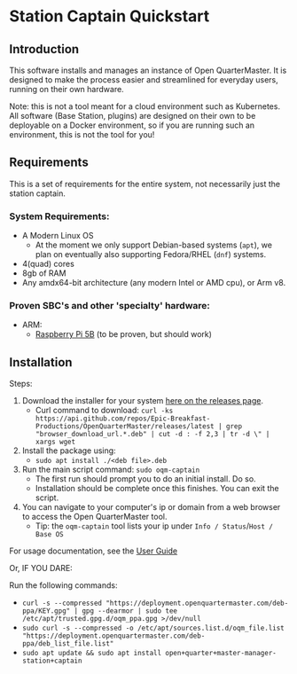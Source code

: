 # Station Captain Quickstart

## Introduction

This software installs and manages an instance of Open QuarterMaster. It is designed to make the process easier and streamlined for everyday users, running on their own hardware.

Note: this is not a tool meant for a cloud environment such as Kubernetes. All software (Base Station, plugins) are designed on their own to be deployable on a Docker environment, so if you are running such an environment, this is not the tool for you!

## Requirements

This is a set of requirements for the entire system, not necessarily just the station captain.

### System Requirements:

- A Modern Linux OS
  - At the moment we only support Debian-based systems (`apt`), we plan on eventually also supporting Fedora/RHEL (`dnf`) systems.
- 4(quad) cores
- 8gb of RAM
- Any amdx64-bit architecture (any modern Intel or AMD cpu), or Arm v8.

### Proven SBC's and other 'specialty' hardware:

 - ARM:
   - [Raspberry Pi 5B](https://www.raspberrypi.com/products/raspberry-pi-5/) (to be proven, but should work)

## Installation

Steps:

 1. Download the installer for your system [here on the releases page](https://github.com/Epic-Breakfast-Productions/OpenQuarterMaster/releases?q=Station+captain&expanded=true).
    - Curl command to download: `curl -ks https://api.github.com/repos/Epic-Breakfast-Productions/OpenQuarterMaster/releases/latest | grep "browser_download_url.*.deb" | cut -d : -f 2,3 | tr -d \" | xargs wget` 
 3. Install the package using:
    - `sudo apt install ./<deb file>.deb`
 4. Run the main script command: `sudo oqm-captain`
    - The first run should prompt you to do an initial install. Do so.
    - Installation should be complete once this finishes. You can exit the script.
 5. You can navigate to your computer's ip or domain from a web browser to access the Open QuarterMaster tool.
    - Tip: the `oqm-captain` tool lists your ip under `Info / Status`/`Host / Base OS`

For usage documentation, see the [User Guide](User%20Guide.adoc)

Or, IF YOU DARE:

Run the following commands:

- `curl -s --compressed "https://deployment.openquartermaster.com/deb-ppa/KEY.gpg" | gpg --dearmor | sudo tee /etc/apt/trusted.gpg.d/oqm_ppa.gpg >/dev/null`
- `sudo curl -s --compressed -o /etc/apt/sources.list.d/oqm_file.list "https://deployment.openquartermaster.com/deb-ppa/deb_list_file.list"`
- `sudo apt update && sudo apt install open+quarter+master-manager-station+captain`



